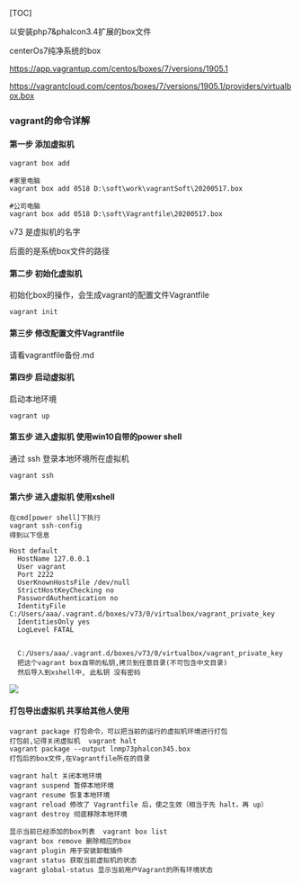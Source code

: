 [TOC]

以安装php7&phalcon3.4扩展的box文件

centerOs7纯净系统的box

https://app.vagrantup.com/centos/boxes/7/versions/1905.1

https://vagrantcloud.com/centos/boxes/7/versions/1905.1/providers/virtualbox.box







### vagrant的命令详解



#### 第一步 添加虚拟机

```
vagrant box add 

#家里电脑
vagrant box add 0518 D:\soft\work\vagrantSoft\20200517.box

#公司电脑
vagrant box add 0518 D:\soft\Vagrantfile\20200517.box
```

v73 是虚拟机的名字

后面的是系统box文件的路径

#### 第二步  初始化虚拟机

初始化box的操作，会生成vagrant的配置文件Vagrantfile

```
vagrant init 
```

#### 第三步 修改配置文件Vagrantfile

请看vagrantfile备份.md

#### 第四步 启动虚拟机
启动本地环境
```
vagrant up 
```


#### 第五步 进入虚拟机 使用win10自带的power shell

通过 ssh 登录本地环境所在虚拟机

```
vagrant ssh 
```

#### 第六步 进入虚拟机 使用xshell
```
在cmd[power shell]下执行
vagrant ssh-config  
得到以下信息

Host default
  HostName 127.0.0.1
  User vagrant
  Port 2222
  UserKnownHostsFile /dev/null
  StrictHostKeyChecking no
  PasswordAuthentication no
  IdentityFile C:/Users/aaa/.vagrant.d/boxes/v73/0/virtualbox/vagrant_private_key
  IdentitiesOnly yes
  LogLevel FATAL
  
  
  C:/Users/aaa/.vagrant.d/boxes/v73/0/virtualbox/vagrant_private_key
  把这个vagrant box自带的私钥,拷贝到任意目录(不可包含中文目录)
  然后导入到xshell中, 此私钥 没有密码
```

![](http://qa3sq0khl.bkt.clouddn.com/20200512181740.png)

#### 打包导出虚拟机 共享给其他人使用

```
vagrant package 打包命令，可以把当前的运行的虚拟机环境进行打包
打包前,记得关闭虚拟机  vagrant halt
vagrant package --output lnmp73phalcon345.box
打包后的box文件,在Vagrantfile所在的目录
```


```
vagrant halt 关闭本地环境
vagrant suspend 暂停本地环境
vagrant resume 恢复本地环境
vagrant reload 修改了 Vagrantfile 后，使之生效（相当于先 halt，再 up）
vagrant destroy 彻底移除本地环境

显示当前已经添加的box列表  vagrant box list 
vagrant box remove 删除相应的box
vagrant plugin 用于安装卸载插件
vagrant status 获取当前虚拟机的状态
vagrant global-status 显示当前用户Vagrant的所有环境状态
```